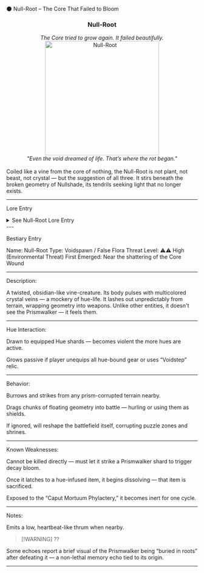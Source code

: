 🌑 Null-Root – The Core That Failed to Bloom

<div align="center">
  <h3>Null-Root</h3>
  <i>The Core tried to grow again. It failed beautifully.</i><br>
  <img src="../../assets/monsters/null-root.png" alt="Null-Root" width="300"><br>
  <i>"Even the void dreamed of life. That’s where the rot began."</i><br><br>
</div>Coiled like a vine from the core of nothing, the Null-Root is not plant, not beast, not crystal — but the suggestion of all three. It stirs beneath the broken geometry of Nullshade, its tendrils seeking light that no longer exists.


---

Lore Entry

<details><summary>See Null-Root Lore Entry</summary>Lore Entry: Journal Fragment, written by the Caput Mortuum Ascetic — “Notes on the Hollow Bloom”

> "It germinated in absence — from a sliver of the Prism that refused to fade."



> "A tendril of hunger disguised as growth. Roots made of void-veins. A longing to begin again, in a world that no longer remembers how."



> "But growth without hue is not rebirth. It is corruption wearing hope."



> "To kill the Null-Root, you must offer what it seeks — a future it cannot digest."



</details>
---

Bestiary Entry

Name: Null-Root
Type: Voidspawn / False Flora
Threat Level: ⚠️⚠️ High (Environmental Threat)
First Emerged: Near the shattering of the Core Wound


---

Description:

A twisted, obsidian-like vine-creature. Its body pulses with multicolored crystal veins — a mockery of hue-life. It lashes out unpredictably from terrain, wrapping geometry into weapons. Unlike other entities, it doesn't see the Prismwalker — it feels them.


---

Hue Interaction:

Drawn to equipped Hue shards — becomes violent the more hues are active.

Grows passive if player unequips all hue-bound gear or uses “Voidstep” relic.



---

Behavior:

Burrows and strikes from any prism-corrupted terrain nearby.

Drags chunks of floating geometry into battle — hurling or using them as shields.

If ignored, will reshape the battlefield itself, corrupting puzzle zones and shrines.



---

Known Weaknesses:

Cannot be killed directly — must let it strike a Prismwalker shard to trigger decay bloom.

Once it latches to a hue-infused item, it begins dissolving — that item is sacrificed.

Exposed to the “Caput Mortuum Phylactery,” it becomes inert for one cycle.



---

Notes:

Emits a low, heartbeat-like thrum when nearby.

> [!WARNING]  ??  

Some echoes report a brief visual of the Prismwalker being “buried in roots” after defeating it — a non-lethal memory echo tied to its origin.



---



